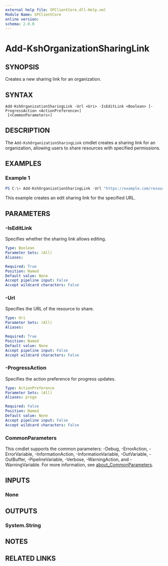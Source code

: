 ```yaml
---
external help file: SPClientCore.dll-Help.xml
Module Name: SPClientCore
online version:
schema: 2.0.0
---
```


# Add-KshOrganizationSharingLink

## SYNOPSIS
Creates a new sharing link for an organization.

## SYNTAX

```
Add-KshOrganizationSharingLink -Url <Uri> -IsEditLink <Boolean> [-ProgressAction <ActionPreference>]
 [<CommonParameters>]
```

## DESCRIPTION
The `Add-KshOrganizationSharingLink` cmdlet creates a sharing link for an organization, allowing users to share resources with specified permissions.

## EXAMPLES

### Example 1
```powershell
PS C:\> Add-KshOrganizationSharingLink -Url "https://example.com/resource" -IsEditLink $true
```

This example creates an edit sharing link for the specified URL.

## PARAMETERS

### -IsEditLink
Specifies whether the sharing link allows editing.

```yaml
Type: Boolean
Parameter Sets: (All)
Aliases:

Required: True
Position: Named
Default value: None
Accept pipeline input: False
Accept wildcard characters: False
```

### -Url
Specifies the URL of the resource to share.

```yaml
Type: Uri
Parameter Sets: (All)
Aliases:

Required: True
Position: Named
Default value: None
Accept pipeline input: False
Accept wildcard characters: False
```

### -ProgressAction
Specifies the action preference for progress updates.

```yaml
Type: ActionPreference
Parameter Sets: (All)
Aliases: proga

Required: False
Position: Named
Default value: None
Accept pipeline input: False
Accept wildcard characters: False
```

### CommonParameters
This cmdlet supports the common parameters: -Debug, -ErrorAction, -ErrorVariable, -InformationAction, -InformationVariable, -OutVariable, -OutBuffer, -PipelineVariable, -Verbose, -WarningAction, and -WarningVariable. For more information, see [about_CommonParameters](http://go.microsoft.com/fwlink/?LinkID=113216).

## INPUTS

### None
## OUTPUTS

### System.String
## NOTES

## RELATED LINKS

